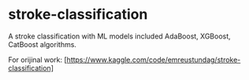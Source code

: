 # stroke-classification
A stroke classification with ML models included AdaBoost, XGBoost, CatBoost algorithms.

For orijinal work: [https://www.kaggle.com/code/emreustundag/stroke-classification]
